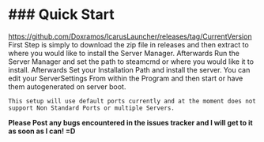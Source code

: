 # ### Quick Start
https://github.com/Doxramos/IcarusLauncher/releases/tag/CurrentVersion
<br />First Step is simply to download the zip file in releases and then extract to where you would like to install the Server Manager. Afterwards Run the Server Manager and set the path to steamcmd or where you would like it to install. Afterwards Set your Installation Path and install the server. You can edit your ServerSettings From within the Program and then start or have them autogenerated on server boot. 

`This setup will use default ports currently and at the moment does not support Non Standard Ports or multiple Servers.`

**Please Post any bugs encountered in the issues tracker and I will get to it as soon as I can! =D**
